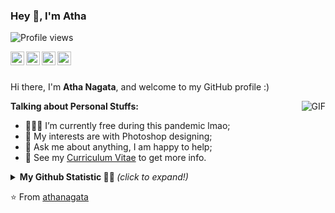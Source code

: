 ### Hey 👋, I'm Atha

![Profile views](https://gpvc.arturio.dev/athanagata)

</a>
<a href="https://www.facebook.com/atha.nagata">
  <img align="left" alt="Atha's Instagram" width="22px" src="https://cdn.jsdelivr.net/npm/simple-icons@v3/icons/facebook.svg" />
</a>
<a href="steamcommunity.com/id/VATH_">
  <img align="left" alt="Atha's Steam" width="22px" src="https://cdn.jsdelivr.net/npm/simple-icons@3.1.0/icons/steam.svg" />
</a>
<a href="https://twitter.com/nagata_atha">
  <img align="left" alt="Atha's Twitter" width="22px" src="https://cdn.jsdelivr.net/npm/simple-icons@v3/icons/twitter.svg" />
</a>
<a href=https://www.reddit.com/user/Verroxz">
  <img align="left" alt="Atha's Reddit" width="22px" src="https://cdn.jsdelivr.net/npm/simple-icons@v3/icons/reddit.svg" />
</a>

<br />
<br />

Hi there, I'm **Atha Nagata**, and welcome to my GitHub profile :)

  <img align="right" alt="GIF" src="https://i.pinimg.com/originals/e4/26/70/e426702edf874b181aced1e2fa5c6cde.gif" />

**Talking about Personal Stuffs:**

- 👨🏽‍💻 I’m currently free during this pandemic lmao;
- 🤔 My interests are with Photoshop designing;
- 💬 Ask me about anything, I am happy to help;
- 📝 See my [Curriculum Vitae](#) to get more info.

  
 <details>
<summary> <b> My Github Statistic 🐱‍🏍 </b> <i>(click to expand!)</i> </summary>
  <br />
  
 [![Atha's github stats](https://github-readme-stats.vercel.app/api?username=athanagata)](https://github.com/athanagata/learnify)
 
  </details>


⭐️ From [athanagata](https://github.com/athanagata)
